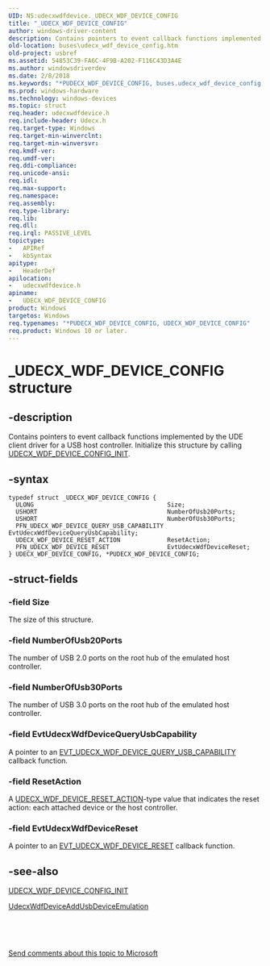 ```yaml
---
UID: NS:udecxwdfdevice._UDECX_WDF_DEVICE_CONFIG
title: "_UDECX_WDF_DEVICE_CONFIG"
author: windows-driver-content
description: Contains pointers to event callback functions implemented by the UDE client driver for a USB host controller. Initialize this structure by calling UDECX_WDF_DEVICE_CONFIG_INIT.
old-location: buses\udecx_wdf_device_config.htm
old-project: usbref
ms.assetid: 54853C39-FA6C-4F9B-A202-F116C43D3A4E
ms.author: windowsdriverdev
ms.date: 2/8/2018
ms.keywords: "*PUDECX_WDF_DEVICE_CONFIG, buses.udecx_wdf_device_config, udecxwdfdevice/UDECX_WDF_DEVICE_CONFIG, UDECX_WDF_DEVICE_CONFIG, PUDECX_WDF_DEVICE_CONFIG structure pointer [Buses], udecxwdfdevice/PUDECX_WDF_DEVICE_CONFIG, _UDECX_WDF_DEVICE_CONFIG, PUDECX_WDF_DEVICE_CONFIG, UDECX_WDF_DEVICE_CONFIG structure [Buses]"
ms.prod: windows-hardware
ms.technology: windows-devices
ms.topic: struct
req.header: udecxwdfdevice.h
req.include-header: Udecx.h
req.target-type: Windows
req.target-min-winverclnt: 
req.target-min-winversvr: 
req.kmdf-ver: 
req.umdf-ver: 
req.ddi-compliance: 
req.unicode-ansi: 
req.idl: 
req.max-support: 
req.namespace: 
req.assembly: 
req.type-library: 
req.lib: 
req.dll: 
req.irql: PASSIVE_LEVEL
topictype:
-	APIRef
-	kbSyntax
apitype:
-	HeaderDef
apilocation:
-	udecxwdfdevice.h
apiname:
-	UDECX_WDF_DEVICE_CONFIG
product: Windows
targetos: Windows
req.typenames: "*PUDECX_WDF_DEVICE_CONFIG, UDECX_WDF_DEVICE_CONFIG"
req.product: Windows 10 or later.
---
```


# _UDECX_WDF_DEVICE_CONFIG structure


## -description


Contains pointers to event callback functions implemented by the UDE client driver for a USB host controller. Initialize this structure by calling <a href="..\udecxwdfdevice\nf-udecxwdfdevice-udecx_wdf_device_config_init.md">UDECX_WDF_DEVICE_CONFIG_INIT</a>.


## -syntax


````
typedef struct _UDECX_WDF_DEVICE_CONFIG {
  ULONG                                     Size;
  USHORT                                    NumberOfUsb20Ports;
  USHORT                                    NumberOfUsb30Ports;
  PFN_UDECX_WDF_DEVICE_QUERY_USB_CAPABILITY EvtUdecxWdfDeviceQueryUsbCapability;
  UDECX_WDF_DEVICE_RESET_ACTION             ResetAction;
  PFN_UDECX_WDF_DEVICE_RESET                EvtUdecxWdfDeviceReset;
} UDECX_WDF_DEVICE_CONFIG, *PUDECX_WDF_DEVICE_CONFIG;
````


## -struct-fields




### -field Size

The size of this structure.


### -field NumberOfUsb20Ports

The number of USB 2.0 ports on the root hub of the emulated host controller.


### -field NumberOfUsb30Ports

The number of USB 3.0 ports on the root hub of the emulated host controller.


### -field EvtUdecxWdfDeviceQueryUsbCapability

A pointer to an <a href="..\udecxwdfdevice\nc-udecxwdfdevice-evt_udecx_wdf_device_query_usb_capability.md">EVT_UDECX_WDF_DEVICE_QUERY_USB_CAPABILITY</a> callback function.


### -field ResetAction

A <a href="..\udecxwdfdevice\ne-udecxwdfdevice-_udecx_wdf_device_reset_action.md">UDECX_WDF_DEVICE_RESET_ACTION</a>-type value that indicates the reset action: each attached device or the host controller.


### -field EvtUdecxWdfDeviceReset

A pointer to an <a href="..\udecxwdfdevice\nc-udecxwdfdevice-evt_udecx_wdf_device_reset.md">EVT_UDECX_WDF_DEVICE_RESET</a> callback function.


## -see-also

<a href="..\udecxwdfdevice\nf-udecxwdfdevice-udecx_wdf_device_config_init.md">UDECX_WDF_DEVICE_CONFIG_INIT</a>



<a href="..\udecxwdfdevice\nf-udecxwdfdevice-udecxwdfdeviceaddusbdeviceemulation.md">UdecxWdfDeviceAddUsbDeviceEmulation</a>



 

 

<a href="mailto:wsddocfb@microsoft.com?subject=Documentation%20feedback [usbref\buses]:%20UDECX_WDF_DEVICE_CONFIG structure%20 RELEASE:%20(2/8/2018)&amp;body=%0A%0APRIVACY STATEMENT%0A%0AWe use your feedback to improve the documentation. We don't use your email address for any other purpose, and we'll remove your email address from our system after the issue that you're reporting is fixed. While we're working to fix this issue, we might send you an email message to ask for more info. Later, we might also send you an email message to let you know that we've addressed your feedback.%0A%0AFor more info about Microsoft's privacy policy, see http://privacy.microsoft.com/en-us/default.aspx." title="Send comments about this topic to Microsoft">Send comments about this topic to Microsoft</a>

